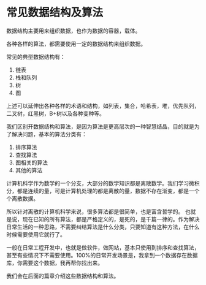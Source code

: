 # 常见数据结构及算法

数据结构主要用来组织数据，也作为数据的容器，载体。

各种各样的算法，都需要使用一定的数据结构来组织数据。

常见的典型数据结构有：

1. 链表
2. 栈和队列
3. 树
4. 图

上述可以延伸出各种各样的术语和结构，如列表，集合，哈希表，堆，优先队列，二叉树，红黑树，B+树以及各种变种等。

我们区别开数据结构和算法，是因为算法是更高层次的一种智慧结晶，目的就是为了解决问题，基本的算法分类有：

1. 排序算法
2. 查找算法
3. 图相关的算法
4. 其他的算法

计算机科学作为数学的一个分支，大部分的数学知识都是离散数学。我们学习微积分，都是连续的量，可是计算机处理的都是离散的量，数据不存在渐变，都是一个个离散数据。

所以针对离散的计算机科学来说，很多算法都是很简单，也是富含哲学的。
也就是说，现在已知的所有算法，都是严格定义的，是死的，是千篇一律的。作为解决日常生活的一种思路，不需要纠结算法是什么分类，只要知道有这种方法，在什么时候需要使用它就行了。

一般在日常工程开发中，也就是做软件，做网站，基本只使用到排序和查找算法，甚至有些情况下不需要使用。100%的日常开发场景是，我拿到一个数据存在数据库，你需要这个数据，我再帮你找出来。

我们会在后面的篇章介绍这些数据结构和算法。

